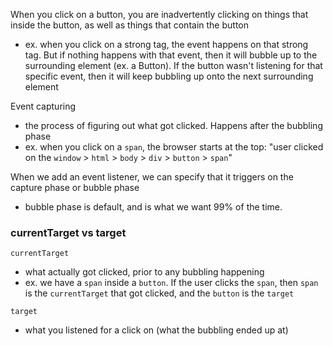 
When you click on a button, you are inadvertently clicking on things that inside the button, as well as things that contain the button
- ex. when you click on a strong tag, the event happens on that strong tag. But if nothing happens with that event, then it will bubble up to the surrounding element (ex. a Button). If the button wasn't listening for that specific event, then it will keep bubbling up onto the next surrounding element

Event capturing
- the process of figuring out what got clicked. Happens after the bubbling phase
- ex. when you click on a `span`, the browser starts at the top: "user clicked on the `window` > `html` > `body` > `div` > `button` > `span`"

When we add an event listener, we can specify that it triggers on the capture phase or bubble phase
- bubble phase is default, and is what we want 99% of the time.

### currentTarget vs target
`currentTarget`
- what actually got clicked, prior to any bubbling happening
- ex. we have a `span` inside a `button`. If the user clicks the `span`, then `span` is the `currentTarget` that got clicked, and the `button` is the `target`

`target`
- what you listened for a click on (what the bubbling ended up at)
